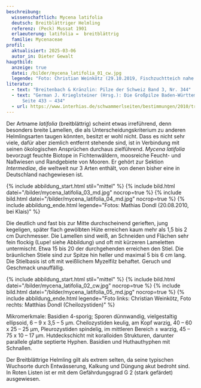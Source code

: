 ```yaml
---
beschreibung:
  wissenschaftlich: Mycena latifolia
  deutsch: Breitblättriger Helmling
  referenz: (Peck) Mussat 1901
  erlaeuterung: latifolia =  breitblättrig
  familie: Mycenaceae
profil:
  aktualisiert: 2025-03-06
  autor_in: Dieter Gewalt
hauptbild:
  anzeige: true
  datei: /bilder/mycena_latifolia_01_cw.jpg
  legende: "Foto: Christian Weinkötz (29.10.2019, Fischzuchtteich nahe Wiesbaden)"
literatur:
  - text: "Breitenbach & Kränzlin: Pilze der Schweiz Band 3, Nr. 344"
  - text: "German J. Krieglsteiner (Hrsg.): Die Großpilze Baden-Württembergs Band 3,
      Seite 433 – 434"
  - url: https://www.interhias.de/schwammerlseiten/bestimmungen/2010/tricholomataceae/tricholomataceae.html#ank1
---
```

Der Artname *latifolia* (breitblättrig) scheint etwas irreführend, denn besonders breite Lamellen, die als Unterscheidungskriterium zu anderen Helmlingsarten taugen könnten, besitzt er wohl nicht. Dass es nicht sehr viele, dafür aber ziemlich entfernt stehende sind, ist in Verbindung mit seinen ökologischen Ansprüchen durchaus zielführend. *Mycena latifolia* bevorzugt feuchte Biotope in Fichtenwäldern, moosreiche Feucht- und Naßwiesen und Randgebiete von Mooren. Er gehört zur Sektion *Intermediae*, die weltweit nur 3 Arten enthält, von denen bisher eine in Deutschland nachgewiesen ist.

{% include abbildung_start.html stil="mittel" %}
{% include bild.html datei="/bilder/mycena_latifolia_03_md.jpg" nocrop=true %}
{% include bild.html datei="/bilder/mycena_latifolia_04_md.jpg" nocrop=true %}
{% include abbildung_ende.html legende="Fotos: Mathias Dondl (20.08.2010, bei Klais)" %}

Die deutlich und fast bis zur Mitte durchscheinend gerieften, jung kegeligen, später flach gewölbten Hüte erreichen kaum mehr als 1,5 bis 2 cm Durchmesser. Die Lamellen sind weiß, an Schneiden und Flächen sehr fein flockig (Lupe! siehe Abbildung) und oft mit kürzeren Lameletten untermischt. Etwa 15 bis 20 der durchgehenden erreichen den Stiel. Die bräunlichen Stiele sind zur Spitze hin heller und maximal 5 bis 6 cm lang. Die Stielbasis ist oft mit weißlichem Myzelfilz behaftet. Geruch und Geschmack unauffällig.

{% include abbildung_start.html stil="mittel" %}
{% include bild.html datei="/bilder/mycena_latifolia_02_cw.jpg" nocrop=true %}
{% include bild.html datei="/bilder/mycena_latifolia_05_md.jpg" nocrop=true %}
{% include abbildung_ende.html legende="Foto links: Christian Weinkötz, Foto rechts: Matthias Dondl (Cheilozystiden)" %}

Mikromerkmale: Basidien 4-sporig; Sporen dünnwandig, vielgestaltig ellipsoid, 6 – 9 x 3,5 – 5 µm. Cheilozystiden keulig, am Kopf warzig, 40 – 60 x 25 – 25 µm, Pleurozystiden spindelig, im mittleren Bereich ± warzig, 45 – 75 x 10 – 17 µm. Hutdeckschicht mit koralloiden Strukturen, darunter parallele glatte septierte Hyphen. Basidien und Huthauthyphen mit Schnallen.

Der Breitblättrige Helmling gilt als extrem selten, da seine typischen Wuchsorte durch Entwässerung, Kalkung und Düngung akut bedroht sind. In Roten Listen ist er mit dem Gefährdungsgrad G 2 (stark gefärdet) ausgewiesen.